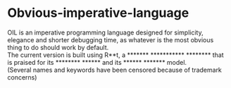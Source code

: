 # Obvious-imperative-language
OIL is an imperative programming language designed for simplicity, elegance and shorter debugging time, as whatever is the most obvious thing to do should work by default.<br/>
The current version is built using R\*\*t, a \*\*\*\*\*\*\* \*\*\*\*\*\*\*\*\*\*\* \*\*\*\*\*\*\*\* that is praised for its \*\*\*\*\*\*\*\* \*\*\*\*\*\* and its \*\*\*\*\*\* \*\*\*\*\*\*\* model.<br/>
(Several names and keywords have been censored because of trademark concerns)
